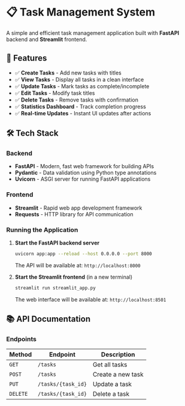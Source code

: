 # 📋 Task Management System

A simple and efficient task management application built with **FastAPI** backend and **Streamlit** frontend.

## 🚀 Features

- ✅ **Create Tasks** - Add new tasks with titles
- ✅ **View Tasks** - Display all tasks in a clean interface
- ✅ **Update Tasks** - Mark tasks as complete/incomplete
- ✅ **Edit Tasks** - Modify task titles
- ✅ **Delete Tasks** - Remove tasks with confirmation
- ✅ **Statistics Dashboard** - Track completion progress
- ✅ **Real-time Updates** - Instant UI updates after actions

## 🛠️ Tech Stack

### Backend
- **FastAPI** - Modern, fast web framework for building APIs
- **Pydantic** - Data validation using Python type annotations
- **Uvicorn** - ASGI server for running FastAPI applications

### Frontend
- **Streamlit** - Rapid web app development framework
- **Requests** - HTTP library for API communication


### Running the Application

1. **Start the FastAPI backend server**
   ```bash
   uvicorn app:app --reload --host 0.0.0.0 --port 8000
   ```
   The API will be available at: `http://localhost:8000`

2. **Start the Streamlit frontend** (in a new terminal)
   ```bash
   streamlit run streamlit_app.py
   ```
   The web interface will be available at: `http://localhost:8501`

## 📚 API Documentation

### Endpoints

| Method | Endpoint | Description |
|--------|----------|-------------|
| `GET` | `/tasks` | Get all tasks |
| `POST` | `/tasks` | Create a new task |
| `PUT` | `/tasks/{task_id}` | Update a task |
| `DELETE` | `/tasks/{task_id}` | Delete a task |


